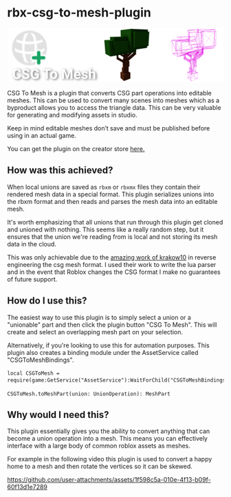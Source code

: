 # rbx-csg-to-mesh-plugin

![banner](assets/banner.png)

CSG To Mesh is a plugin that converts CSG part operations into editable meshes. This can be used to convert many scenes into meshes which as a byproduct allows you to access the triangle data. This can be very valuable for generating and modifying assets in studio.

Keep in mind editable meshes don’t save and must be published before using in an actual game.

You can get the plugin on the creator store [here.](https://create.roblox.com/store/asset/130911036428101)

## How was this achieved?

When local unions are saved as `rbxm` or `rbxmx` files they contain their rendered mesh data in a special format. This plugin serializes unions into the rbxm format and then reads and parses the mesh data into an editable mesh.

It's worth emphasizing that all unions that run through this plugin get cloned and unioned with nothing. This seems like a really random step, but it ensures that the union we're reading from is local and not storing its mesh data in the cloud.

This was only achievable due to the [amazing work of krakow10](https://github.com/krakow10/rbx_mesh) in reverse engineering the csg mesh format. I used their work to write the lua parser and in the event that Roblox changes the CSG format I make no guarantees of future support.

## How do I use this?

The easiest way to use this plugin is to simply select a union or a "unionable" part and then click the plugin button "CSG To Mesh". This will create and select an overlapping mesh part on your selection.

Alternatively, if you're looking to use this for automation purposes. This plugin also creates a binding module under the AssetService called "CSGToMeshBindings".

```luau
local CSGToMesh = require(game:GetService("AssetService"):WaitForChild("CSGToMeshBindings"))

CSGToMesh.toMeshPart(union: UnionOperation): MeshPart
```

## Why would I need this?

This plugin essentially gives you the ability to convert anything that can become a union operation into a mesh. This means you can effectively interface with a large body of common roblox assets as meshes.

For example in the following video this plugin is used to convert a happy home to a mesh and then rotate the vertices so it can be skewed.

https://github.com/user-attachments/assets/1f598c5a-010e-4f13-b09f-60f13d1e7289
